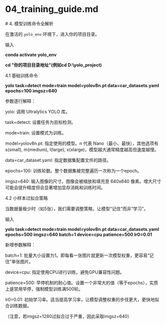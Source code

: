 # 04\_training\_guide.md

\# 4. 模型训练命令全解析



在激活的 `yolo_env` 环境下，进入你的项目目录。



输入

**conda activate yolo\_env**

**cd "你的项目目录地址"(例如cd D:\\yolo\_project)**



4.1 基础训练命令

**yolo task=detect mode=train model=yolov8n.pt data=car\_datasets.yaml epochs=100 imgsz=640**

参数逐行解释：



yolo: 调用 Ultralytics YOLO 库。



task=detect: 设置任务为目标检测。



mode=train: 设置模式为训练。



model=yolov8n.pt: 指定使用的模型。n 代表 Nano（最小、最快），其他选项有 s(small), m(medium), l(large), x(xlarge)，模型越大通常精度越高但速度越慢。



data=car\_dataset.yaml: 指定数据集配置文件的路径。



epochs=100: 训练轮数。整个数据集被完整遍历一次称为一个epoch。



imgsz=640: 输入图像的尺寸。图像会被缩放和填充至 640x640 像素。增大尺寸可能会提升精度但会显著增加显存消耗和训练时间。



4.2 小样本过拟合策略

当数据量极少时（如5张），我们需要调整策略，让模型“记住”而非“学习”。



输入

**yolo task=detect mode=train model=yolov8n.pt data=car\_datasets.yaml epochs=500 imgsz=640 batch=1 device=cpu patience=500 lr0=0.01**

新增参数解释：



batch=1: 批量大小设置为1。即每看一张图片就更新一次模型权重，更容易“记住”单张图片。



device=cpu: 指定使用CPU进行训练，避免GPU兼容性问题。



patience=500: 早停机制的耐心值。设置一个非常大的值（等于epochs），实质上是禁用早停，强制模型训练满500轮。



lr0=0.01: 初始学习率。适当提高学习率，让模型调整权重的步伐更大，更快地拟合训练数据。



（注意，若imgsz=1280过拟合过于严重，因此采取imgsz=640）

